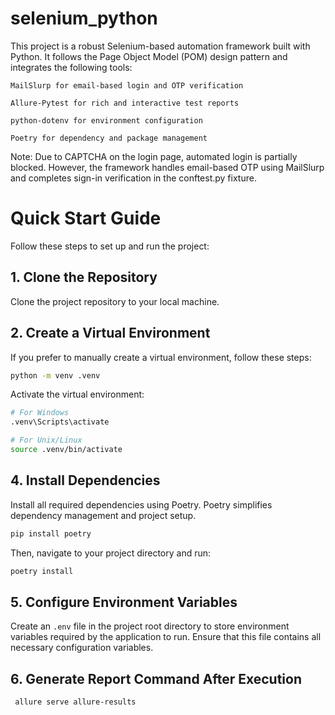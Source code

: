 # selenium_python
This project is a robust Selenium-based automation framework built with Python. It follows the Page Object Model (POM) design pattern and integrates the following tools:

    MailSlurp for email-based login and OTP verification

    Allure-Pytest for rich and interactive test reports

    python-dotenv for environment configuration

    Poetry for dependency and package management

Note: Due to CAPTCHA on the login page, automated login is partially blocked. However, the framework handles email-based OTP using MailSlurp and completes sign-in verification in the conftest.py fixture.


# Quick Start Guide

Follow these steps to set up and run the project:

## 1. Clone the Repository

Clone the project repository to your local machine.

## 2. Create a Virtual Environment

If you prefer to manually create a virtual environment, follow these steps:

```bash
python -m venv .venv
```

Activate the virtual environment:

```bash
# For Windows
.venv\Scripts\activate

# For Unix/Linux
source .venv/bin/activate
```

## 4. Install Dependencies

Install all required dependencies using Poetry. Poetry simplifies dependency management and project setup.

```bash
pip install poetry
```

Then, navigate to your project directory and run:

```bash
poetry install
```

## 5. Configure Environment Variables

Create an `.env` file in the project root directory to store environment variables required by the application to run. Ensure that this file contains all necessary configuration variables.

## 6. Generate Report Command After Execution
```bash
 allure serve allure-results 
```


 

